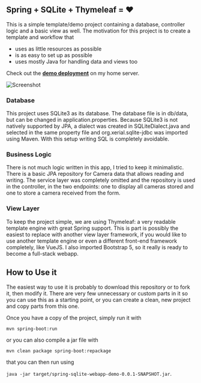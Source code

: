 ## Spring + SQLite + Thymeleaf = :heart:

This is a simple template/demo project containing a database, controller logic and a basic view as well.
The motivation for this project is to create a template and workflow that
- uses as little resources as possible
- is as easy to set up as possible
- uses mostly Java for handling data and views too

Check out the **[demo deployment](http://springsqlitedemo.danielszabo.me/)** on my home server.


![Screenshot](https://github.com/szabodanika/spring-sqlite-webapp-demo/blob/master/screenshot.jpg)

### Database

This project uses SQLite3 as its database. The database file is in db/data, but can be changed in application.properties.
Because SQLite3 is not natively supported by JPA, a dialect was created in SQLiteDialect.java and selected in the
same property file and org.xerial.sqlite-jdbc was imported using Maven. With this setup writing SQL is completely
avoidable.

### Business Logic

There is not much logic written in this app, I tried to keep it minimalistic. There is a basic JPA repository for
Camera data that allows reading and writing. The service layer was completely omitted and the repository is used in
the controller, in the two endpoints: one to display all cameras stored and one to store a camera received from the
form. 

### View Layer

To keep the project simple, we are using Thymeleaf: a very readable template engine with great Spring support. This
is part is possibly the easiest to replace with another view layer framework, if you would like to use another
template engine or even a different front-end framework completely, like VueJS. I also imported Bootstrap 5, so it
 really is ready to become a full-stack webapp.

## How to Use it

The easiest way to use it is probably to download this repository or to fork it, then modify it. There are very few
 unnecessary or custom parts in it so you can use this as a starting point, or you can create a clean, new project
  and copy parts from this one. 
  
Once you have a copy of the project, simply run it with

`mvn spring-boot:run`

or you can also compile a jar file with 

`mvn clean package spring-boot:repackage`

 that you can then run using 
 
`java -jar target/spring-sqlite-webapp-demo-0.0.1-SNAPSHOT.jar`.

